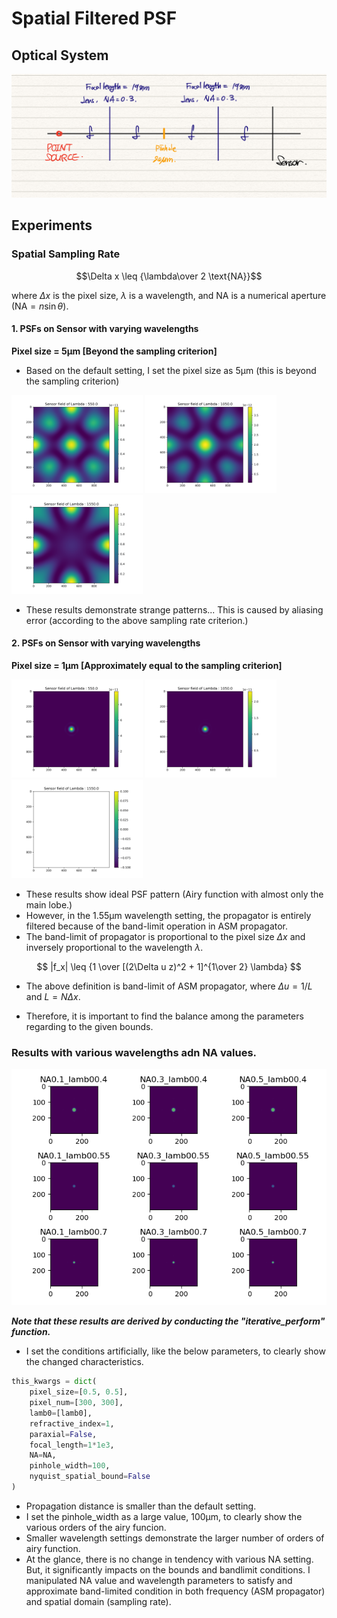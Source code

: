 # Spatial Filtered PSF

## Optical System
![Optical System](./figures/optsys_spt_fltr.png)


## Experiments

### Spatial Sampling Rate

$$\Delta x \leq {\lambda\over 2 \text{NA}}$$

where $\Delta x$ is the pixel size, $\lambda$ is a wavelength, and $\text{NA}$ is a numerical aperture ($\text{NA} = n\sin \theta$).

#### 1. PSFs on Sensor with varying wavelengths
**Pixel size = 5µm [Beyond the sampling criterion]**
  
- Based on the default setting, I set the pixel size as 5µm (this is beyond the sampling criterion)

<img src="./figures/pixel5_550wvl.png" width="210">
<img src="./figures/pixel5_1050wvl.png" width="210">
    <img src="./figures/pixel5_1550wvl.png" width="210">

- These results demonstrate strange patterns... This is caused by aliasing error (according to the above sampling rate criterion.)

#### 2. PSFs on Sensor with varying wavelengths
**Pixel size = 1µm [Approximately equal to the sampling criterion]**

<img src="./figures/pixel1_550wvl.png" width="210">
<img src="./figures/pixel1_1050wvl.png" width="210">
    <img src="./figures/pixel1_1550wvl.png" width="210">

- These results show ideal PSF pattern (Airy function with almost only the main lobe.)
- However, in the 1.55µm wavelength setting, the propagator is entirely filtered because of the band-limit operation in ASM propagator.
- The band-limit of propagator is proportional to the pixel size $\Delta x$ and inversely proportional to the wavelength $\lambda$.  

$$
|f_x| \leq {1 \over [(2\Delta u z)^2 + 1]^{1\over 2} \lambda}
$$
- The above definition is band-limit of ASM propagator, where $\Delta u = 1/L$ and $L = N \Delta x$.

- Therefore, it is important to find the balance among the parameters regarding to the given bounds.


### Results with various wavelengths adn NA values.
<img src="./figures/wvl_NA_grid_fig.png">

***Note that these results are derived by conducting the "iterative_perform" function.***

- I set the conditions artificially, like the below parameters, to clearly show the changed characteristics.
```python
this_kwargs = dict(
    pixel_size=[0.5, 0.5],
    pixel_num=[300, 300],
    lamb0=[lamb0],
    refractive_index=1,
    paraxial=False,
    focal_length=1*1e3,
    NA=NA,
    pinhole_width=100,
    nyquist_spatial_bound=False
)
```
- Propagation distance is smaller than the default setting.
- I set the pinhole_width as a large value, 100µm, to clearly show the various orders of the airy funcion.
- Smaller wavelength settings demonstrate the larger number of orders of airy function.
- At the glance, there is no change in tendency with various NA setting. But, it significantly impacts on the bounds and bandlimit conditions. I manipulated NA value and wavelength parameters to satisfy and approximate band-limited condition in both frequency (ASM propagator) and spatial domain (sampling rate).
